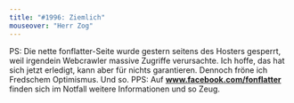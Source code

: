 ```yaml
---
title: "#1996: Ziemlich"
mouseover: "Herr Zog"
---
```

PS:
Die nette fonflatter-Seite wurde gestern seitens des Hosters gesperrt, weil irgendein Webcrawler massive Zugriffe verursachte. Ich hoffe, das hat sich jetzt erledigt, kann aber für nichts garantieren.
Dennoch fröne ich Fredschem Optimismus.
Und so.
PPS: 
Auf <a href="http://www.facebook.com/fonflatter"><strong>www.facebook.com/fonflatter</strong></a> finden sich im Notfall weitere Informationen und so Zeug.
